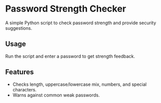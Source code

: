 # Password Strength Checker

A simple Python script to check password strength and provide security suggestions.

## Usage
Run the script and enter a password to get strength feedback.

## Features
- Checks length, uppercase/lowercase mix, numbers, and special characters.
- Warns against common weak passwords.
